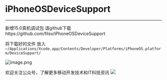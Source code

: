 # iPhoneOSDeviceSupport

-----------------------------------------------------------------
新增15.0真机调试包  请github下载https://github.com/filsv/iPhoneOSDeviceSupport


将下载好的文件 放入 ```~/Applications/Xcode.app/Contents/Developer/Platforms/iPhoneOS.platform/DeviceSupport/```

![image.png](https://upload-images.jianshu.io/upload_images/1931782-dd754e2df0df25aa.png?imageMogr2/auto-orient/strip%7CimageView2/2/w/1240)

欢迎关注公众号，了解更多移动开发技术和IT科技资讯
![](https://upload-images.jianshu.io/upload_images/1931782-412ec762efe31085.jpg?imageMogr2/auto-orient/strip%7CimageView2/2/w/1240)
